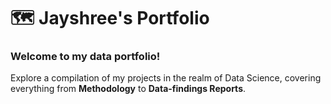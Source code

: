 # 🗺 Jayshree's Portfolio

### Welcome to my data portfolio!

Explore a compilation of my projects in the realm of Data Science, 
covering everything from **Methodology** to **Data-findings Reports**.
